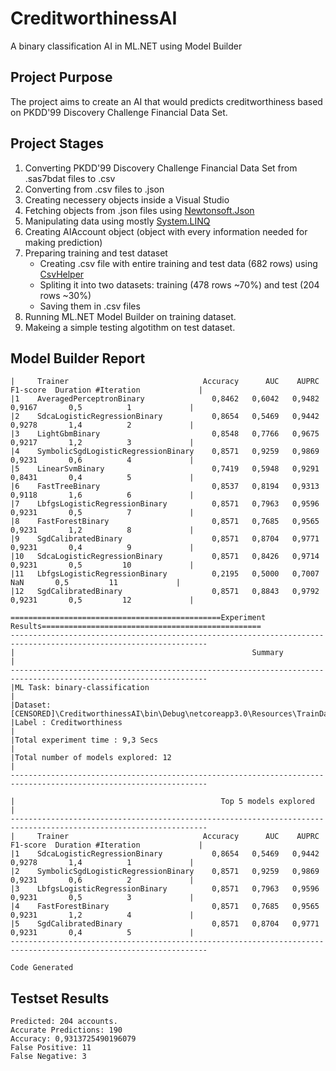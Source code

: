 # CreditworthinessAI
A binary classification AI in ML.NET using Model Builder

## Project Purpose
The project aims to create an AI that would predicts creditworthiness based on PKDD'99 Discovery Challenge Financial Data Set.

## Project Stages
1. Converting PKDD'99 Discovery Challenge Financial Data Set from .sas7bdat files to .csv
1. Converting from .csv files to .json
1. Creating necessery objects inside a Visual Studio
1. Fetching objects from .json files using [Newtonsoft.Json](https://www.newtonsoft.com/json)
1. Manipulating data using mostly [System.LINQ](https://docs.microsoft.com/pl-pl/dotnet/api/system.linq?view=netcore-3.0)
1. Creating AIAccount object (object with every information needed for making prediction)
1. Preparing training and test dataset
   * Creating .csv file with entire training and test data (682 rows) using [CsvHelper](https://joshclose.github.io/CsvHelper/)
   * Spliting it into two datasets: training (478 rows ~70%) and test (204 rows ~30%)
   * Saving them in .csv files
1. Running ML.NET Model Builder on training dataset.
1. Makeing a simple testing algotithm on test dataset.

## Model Builder Report
```
|     Trainer                              Accuracy      AUC    AUPRC  F1-score  Duration #Iteration             |
|1    AveragedPerceptronBinary               0,8462   0,6042   0,9482    0,9167       0,5          1             |
|2    SdcaLogisticRegressionBinary           0,8654   0,5469   0,9442    0,9278       1,4          2             |
|3    LightGbmBinary                         0,8548   0,7766   0,9675    0,9217       1,2          3             |
|4    SymbolicSgdLogisticRegressionBinary    0,8571   0,9259   0,9869    0,9231       0,6          4             |
|5    LinearSvmBinary                        0,7419   0,5948   0,9291    0,8431       0,4          5             |
|6    FastTreeBinary                         0,8537   0,8194   0,9313    0,9118       1,6          6             |
|7    LbfgsLogisticRegressionBinary          0,8571   0,7963   0,9596    0,9231       0,5          7             |
|8    FastForestBinary                       0,8571   0,7685   0,9565    0,9231       1,2          8             |
|9    SgdCalibratedBinary                    0,8571   0,8704   0,9771    0,9231       0,4          9             |
|10   SdcaLogisticRegressionBinary           0,8571   0,8426   0,9714    0,9231       0,5         10             |
|11   LbfgsLogisticRegressionBinary          0,2195   0,5000   0,7007       NaN       0,5         11             |
|12   SgdCalibratedBinary                    0,8571   0,8843   0,9792    0,9231       0,5         12             |

===============================================Experiment Results=================================================
------------------------------------------------------------------------------------------------------------------
|                                                     Summary                                                    |
------------------------------------------------------------------------------------------------------------------
|ML Task: binary-classification                                                                                  |
|Dataset: [CENSORED]\CreditworthinessAI\bin\Debug\netcoreapp3.0\Resources\TrainData.csv|
|Label : Creditworthiness                                                                                        |
|Total experiment time : 9,3 Secs                                                                                |
|Total number of models explored: 12                                                                             |
------------------------------------------------------------------------------------------------------------------

|                                              Top 5 models explored                                             |
------------------------------------------------------------------------------------------------------------------
|     Trainer                              Accuracy      AUC    AUPRC  F1-score  Duration #Iteration             |
|1    SdcaLogisticRegressionBinary           0,8654   0,5469   0,9442    0,9278       1,4          1             |
|2    SymbolicSgdLogisticRegressionBinary    0,8571   0,9259   0,9869    0,9231       0,6          2             |
|3    LbfgsLogisticRegressionBinary          0,8571   0,7963   0,9596    0,9231       0,5          3             |
|4    FastForestBinary                       0,8571   0,7685   0,9565    0,9231       1,2          4             |
|5    SgdCalibratedBinary                    0,8571   0,8704   0,9771    0,9231       0,4          5             |
------------------------------------------------------------------------------------------------------------------

Code Generated

```

## Testset Results
```
Predicted: 204 accounts.
Accurate Predictions: 190
Accuracy: 0,9313725490196079
False Positive: 11
False Negative: 3
```
